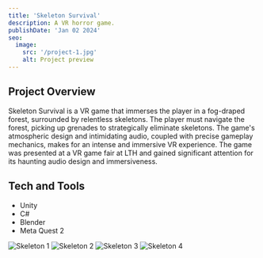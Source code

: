 ```yaml
---
title: 'Skeleton Survival'
description: A VR horror game.
publishDate: 'Jan 02 2024'
seo:
  image:
    src: '/project-1.jpg'
    alt: Project preview
---
```


<!--![Project preview](/project-1.jpg)-->

## Project Overview

Skeleton Survival is a VR game that immerses the player in a fog-draped forest, surrounded by relentless skeletons. The player must navigate the forest, picking up grenades to strategically eliminate skeletons. The game's atmospheric design and intimidating audio, coupled with precise gameplay mechanics, makes for an intense and immersive VR experience. The game was presented at a VR game fair at LTH and gained significant attention for its haunting audio design and immersiveness.

## Tech and Tools

- Unity
- C#
- Blender
- Meta Quest 2

![Skeleton 1](/skeleton-1.png)
![Skeleton 2](/skeleton-2.png)
![Skeleton 3](/skeleton-3.png)
![Skeleton 4](/skeleton-4.png)